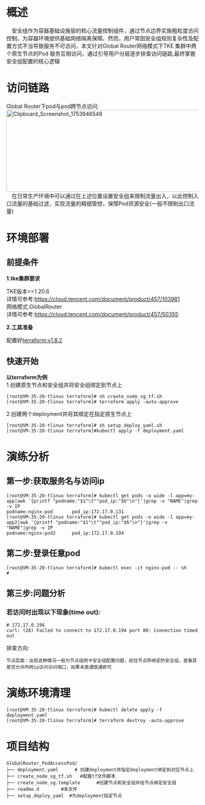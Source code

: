 # 概述
&emsp;安全组作为容器基础设施层的核心流量控制组件，通过节点边界实施粗粒度访问控制，为容器环境提供基础网络隔离保障。然而，用户常因安全组规则复杂性及配置方式不当导致服务不可访问，本文针对Global Router网络模式下TKE 集群中两个原生节点的Pod 服务互相访问，通过引导用户分层逐步排查访问链路,最终掌握安全组配置的核心逻辑


# 访问链路
Global Router下pod与pod跨节点访问:<br>
[<img width="661" height="215" alt="Clipboard_Screenshot_1753946548" src="https://github.com/user-attachments/assets/175d5678-5bc3-499e-b2bc-2222fa7885ef" />
](https://github.com/aliantli/sg_playbook_1/blob/99ba261b37f94f330677b2ccaa928ed703c10ef4/playbook/GlobalRouter_PodAccessPod/image/flowchart.md)
 <br>&emsp;在日常生产环境中可以通过在上述位置设置安全组来限制流量出入，以此控制入口流量的基础过滤，实现流量的精细管控，保障Pod资源安全(一般不限制出口流量)

# 环境部署
## 前提条件
**1.tke集群要求**

TKE版本>=1.20.6
<br>详情可参考:https://cloud.tencent.com/document/product/457/103981<br>
网络模式:GlobalRouter<br>
详情可参考:https://cloud.tencent.com/document/product/457/50355

**2.工具准备**

配置好[terraform:v1.8.2](https://developer.hashicorp.com/terraform)
## 快速开始
**以terraform为例**<br>
 1.创建原生节点和安全组并将安全组绑定到节点上
```
[root@VM-35-20-tlinux terraform]# sh create_node_sg_tf.sh 
[root@VM-35-20-tlinux terraform]# terraform apply -auto-approve
```
 2.创建两个deployment并将其绑定在指定原生节点上
```
[root@VM-35-20-tlinux terraform]# sh setup_deploy_yaml.sh
[root@VM-35-20-tlinux terraform]#kubectl apply -f deployment.yaml
```

# 演练分析
## 第一步:获取服务名与访问ip
```
[root@VM-35-20-tlinux terraform]# kubectl get pods -o wide -l app=my-app|awk '{printf "podname:"$1"\t""pod_ip:"$6"\n"}'|grep -v "NAME"|grep -v IP
podname:nginx-pod       pod_ip:172.17.0.131
[root@VM-35-20-tlinux terraform]# kubectl get pods -o wide -l app=my-app2|awk '{printf "podname:"$1"\t""pod_ip:"$6"\n"}'|grep -v "NAME"|grep -v IP
podname:nginx-pod2      pod_ip:172.17.0.194
```
## 第二步:登录任意pod
```
[root@VM-35-20-tlinux terraform]# kubectl exec -it nginx-pod -- sh
#
```
## 第三步:问题分析
### 若访问时出现以下现象(time out):
```
# 172.17.0.194
curl: (28) Failed to connect to 172.17.0.194 port 80: Connection timed out
```
排查方向:
```
节点层面：出现这种情况一般为节点组网卡安全组配置问题，前往节点所绑定的安全组，查看其是否允许内网ip访问访问端口，如果未放通放通即可
```
# 演练环境清理
```
[root@VM-35-20-tlinux terraform]# kubectl delete apply -f deployment.yaml
[root@VM-35-20-tlinux terraform]# terraform destroy -auto-approve
```
# 项目结构
```
GlobalRouter_PodAccessPod/  
├── deployment.yaml      # 创建deployment并指定deployment绑定到对应节点上
├── create_node_sg_tf.sh   #配置tf文件脚本
├── create_node_sg.template      #创建节点和安全组并给节点绑定安全组
├── readme.d        #本文件
├── setup_deploy_yaml  #为deployment指定节点
```


